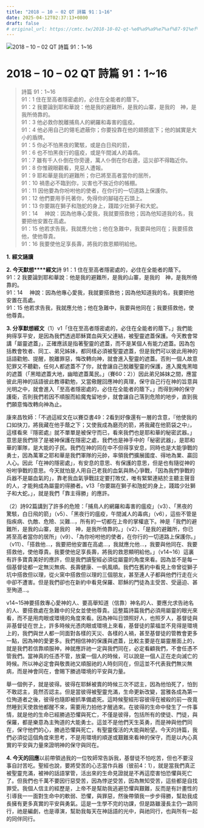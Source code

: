 ```yaml
---
title: "2018 – 10 – 02 QT 詩篇 91：1~16"
date: 2025-04-12T02:37:13+0800
draft: false
# original_url: https://cmtc.tw/2018-10-02-qt-%e8%a9%a9%e7%af%87-91%ef%bc%9a116
---
```


![2018 – 10 – 02 QT 詩篇 91：1~16](/images/qt.jpg   "2018 – 10 – 02 QT 詩篇 91：1~16")

# 2018 – 10 – 02 QT 詩篇 91：1~16

> 詩篇 91：1~16  
> 91：1 住在至高者隱密處的，必住在全能者的蔭下。  
> 91：2 我要論到耶和華說：他是我的避難所，是我的山寨，是我的　神，是我所倚靠的。  
> 91：3 他必救你脫離捕鳥人的網羅和毒害的瘟疫。  
> 91：4 他必用自己的翎毛遮蔽你；你要投靠在他的翅膀底下；他的誠實是大小的盾牌。  
> 91：5 你必不怕黑夜的驚駭，或是白日飛的箭，  
> 91：6 也不怕黑夜行的瘟疫，或是午間滅人的毒病。  
> 91：7 雖有千人仆倒在你旁邊，萬人仆倒在你右邊，這災卻不得臨近你。  
> 91：8 你惟親眼觀看，見惡人遭報。  
> 91：9 耶和華是我的避難所；你已將至高者當你的居所，  
> 91：10 禍患必不臨到你，災害也不挨近你的帳棚。  
> 91：11 因他要為你吩咐他的使者，在你行的一切道路上保護你。  
> 91：12 他們要用手托著你，免得你的腳碰在石頭上。  
> 91：13 你要踹在獅子和虺蛇的身上，踐踏少壯獅子和大蛇。  
> 91：14 　神說：因為他專心愛我，我就要搭救他；因為他知道我的名，我要把他安置在高處。  
> 91：15 他若求告我，我就應允他；他在急難中，我要與他同在；我要搭救他，使他尊貴。  
> 91：16 我要使他足享長壽，將我的救恩顯明給他。

**1.** **經文誦讀**

**2. 今天默想****經文**詩 91：1 住在至高者隱密處的，必住在全能者的蔭下。  
91：2 我要論到耶和華說：他是我的避難所，是我的山寨，是我的　神，是我所倚靠的。  
91：14 　神說：因為他專心愛我，我就要搭救他；因為他知道我的名，我要把他安置在高處。  
91：15 他若求告我，我就應允他；他在急難中，我要與他同在；我要搭救他，使他尊貴。

**3. 分享默想經文**（1）v1「住在至高者隱密處的，必住在全能者的蔭下。」我們能夠得享平安，是因為我們透過耶穌寶血與天父連結，被聖靈遮蓋保護。今天教會常講「屬靈遮蓋」，正確應該是指著聖靈的遮蓋，而不是某個人有能力遮蓋。因為包括教會牧者、同工、弟兄姊妹，都同樣必須被聖靈遮蓋，但是我們可以彼此用神的話語勸勉、提醒，脫離罪惡，悔改轉向神，就會進入聖靈的遮蓋。否則一個人故意犯罪又不聽勸，任何人都遮蓋不了你，就會讓自己脫離聖靈的保護，進入魔鬼黑暗的遮蓋（「黑暗遮蓋大地，幽暗遮蓋萬民。」（賽60：2））因此弟兄姊妹之間，應當彼此用神的話語彼此教導勸勉，又當儆醒回應神的真理，保守自己行在神的旨意與光明之中，就會進入「至高者隱密處的，必住在全能者的蔭下。」而得到神的保守護衛，否則我們若因不順服而給魔鬼留地步，就會讓自己落到危險的地步，直到我們願意悔改轉向神為止。

康來昌牧師：「不過這經文在以賽亞書49：2看到好像還有一層的含意，『他使我的口如快刀，將我藏在他手蔭之下；又使我成為磨亮的箭，將我藏在他箭袋之中』，這樣看來『隱密處』就不單單是被保守而已，看來我們也是耶和華的秘密武器。」意思是我們除了是被神保護在隱密之處，我們也是神手中的「秘密武器」，是耶和華的軍隊，是大能的子民。我們在神的同在中不但得享安息，同時也是大能爭戰的勇士，因為萬軍之耶和華是我們軍隊的元帥，率領我們擴展國度、得地為業、贏回人心。因此「在神的隱密處」，有安息的意思、有保護的意思，但是也有隨從神的吩咐爭戰的意思。今天就怕是人用自己老我的血氣與熱心爭戰，「因為我們爭戰的兵器不是屬血氣的」，靠老我血氣爭戰註定要打敗仗，唯有緊緊連結於主聽主聲音的人，才能夠成為屬靈的得勝者。v13「你要踹在獅子和虺蛇的身上，踐踏少壯獅子和大蛇。」，就是我們「靠主得勝」的應許。

（2）詩92篇講到了許多的危險：「捕鳥人的網羅和毒害的瘟疫」（v3）、「黑夜的驚駭，白日飛的箭」（v5）、「黑夜行的瘟疫，午間滅人的毒病」（v6），這些不管是指疾病、仇敵、危險、災難…，所有的一切都在上帝的掌權底下。神是「我們的避難所，是我的山寨，是我的　神，是我所倚靠的。」（v2）、「是我的避難所，你已將至高者當你的居所」（v9）、「為你吩咐他的使者，在你行的一切道路上保護你。」（v11）、「搭救他…，我要把他安置在高處…，我就應允他…，我要與他同在、我要搭救他，使他尊貴。我要使他足享長壽，將我的救恩顯明給他。」（v14~16）這裏有許多寶貴美好的應許，但是我們讀聖經必須從屬靈的角度來看。因為並不是每一個基督徒都一定無災無病、長壽健康、一帆風順。我們在舊約中看見上帝曾從獅子坑中搭救但以理，從火窯中搭救但以理的三個朋友，甚至連人子都與他們行走在火中卻不遭害。但是我們卻也在新約中看見保羅、耶穌的門徒為主受苦、受逼迫、甚至殉道…。

v14~15神要搭救專心愛神的人、要高舉知道（信靠）神名的人、要應允求告祂名的人、要搭救處在急難中的兒女並使他尊貴。這整篇詩篇我們必須用屬靈的眼光來看，而不是用肉眼或環境的角度來看。因為神叫日頭照好人，也照歹人，基督徒與非基督徒在世上，許多時候光憑肉眼或環境上來看，基督徒的蒙福並不見得是環境上的，我們與世人都一同面對各樣的天災、各樣的人禍，甚至基督徒的管教會更多一點，因為神的愛更多。我們相信神的保護與遮蓋，比較主要是在屬靈層面上的，就是我們若信靠順服神，神就應許祂一定與我們同在，必定看顧我們，不會任憑不管我們。當神真的任憑不管，放棄一個人的時候，可以說是一個人正在走向滅亡的時候。所以神必定會與敬畏祂又順服祂的人時刻同在，但這並不代表我們無災無病，而是神會同在，會賜下勝過環境的平安與力量。

舉一個例子，就是彼得。彼得在耶穌被賣的時候三次不認主，因為他怕死了，怕到不敢認主，竟然否認主。但是當彼得被聖靈充滿，生命更新改變，當雅各成為第一位殉道者之後，彼得也隨即被抓準備處死。這時候聖經形容彼得在被殺的前一夜竟然睡到天使救他都醒不來，需要用力拍他才醒過來。在彼得的生命中發生了一件事情，就是他的生命已經勝過恐懼與死亡，不僅是彼得，包括所有的使徒、門徒，與保羅，都是樂意為主殉道的大能勇士。這並不是他們天生英勇，而是神與他們同在，保守他們的心，勝過恐懼與死亡，有聖靈復活的大能與盼望。今天的詩篇，我們必須從這個角度來思考，不是用環境的順遂或艱難來看神的保守，而是以內心真實的平安與力量來證明神的保守與同在。

**4. 今天的回應**以前帶領過我的一位牧師常告訴我，基督徒不怕吃苦，但也不要沒事自討苦吃。聖經也說，要將受苦的心志當作兵器（彼前4：1），就是當我們真正被聖靈充滿，被神的話語掌管，活出來的生命見證就是不再這麼害怕恐懼與死亡了。但我們也千萬不要因行惡受苦，因為悖逆受苦，因為無知受苦，這些都是自找罪受。我個人信主的經歷是，上帝不是幫助我逃避恐懼與艱難，反而是有計畫性的引導我一一面對生命中的軟弱、恐懼，與罪惡，然後帶領我一步步得勝，幫助我成長擁有更多真實的平安與勇氣。這是一生學不完的功課，但是路雖漫長主仍一路同行，祂是編劇，也是導演，幫助我每天在神話語的光中，與祂同行，也與所有一起的同伴同行。